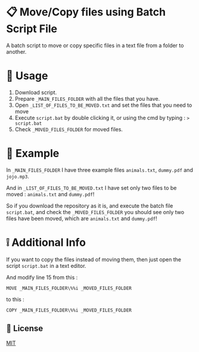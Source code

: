 # :clipboard: Move/Copy files using Batch Script File
A batch script to move or copy specific files in a text file from a folder to another.

# :open_book: Usage
1) Download script.
2) Prepare ``` _MAIN_FILES_FOLDER ``` with all the files that you have.
3) Open ```_LIST_OF_FILES_TO_BE_MOVED.txt``` and set the files that you need to move
3) Execute ``` script.bat ``` by double clicking it, or using the cmd by typing : ``` > script.bat ```
4) Check ``` _MOVED_FILES_FOLDER ``` for moved files. 

# :round_pushpin: Example
In ``` _MAIN_FILES_FOLDER ``` I have three example files ``` animals.txt ```, ``` dummy.pdf ``` and ``` jojo.mp3 ```.

And in ```_LIST_OF_FILES_TO_BE_MOVED.txt``` I have set only two files to be moved : ``` animals.txt ``` and ``` dummy.pdf ```!

So if you download the repository as it is, and execute the batch file ``` script.bat ```, 
and check the ``` _MOVED_FILES_FOLDER ``` you should see only two files have been moved, which are ``` animals.txt ``` and ``` dummy.pdf ```!


# :grey_exclamation: Additional Info
If you want to copy the files instead of moving them, then just open the script ``` script.bat ``` in a text editor.

And modify line 15 from this :

``` MOVE _MAIN_FILES_FOLDER\%%i _MOVED_FILES_FOLDER ```

to this :

``` COPY _MAIN_FILES_FOLDER\%%i _MOVED_FILES_FOLDER ```

## :memo: License
[MIT](https://opensource.org/licenses/MIT)
